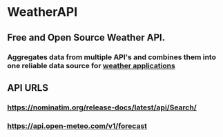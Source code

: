 # WeatherAPI
## Free and Open Source Weather API. 
### Aggregates data from multiple API's and combines them into one reliable data source for [weather applications](https://github.com/TechBiscuits/WeatherApp)


## API URLS
### https://nominatim.org/release-docs/latest/api/Search/
### https://api.open-meteo.com/v1/forecast
